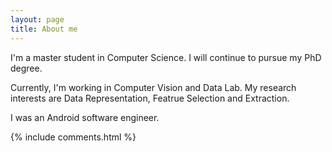 ```yaml
---
layout: page
title: About me 
---
```


I'm a master student in Computer Science. I will continue to pursue my PhD degree.
<p>
Currently, I'm working in Computer Vision and Data Lab.
My research interests are Data Representation, Featrue Selection and Extraction.
<p>
I was an Android software engineer.
<p>

{% include comments.html %}



